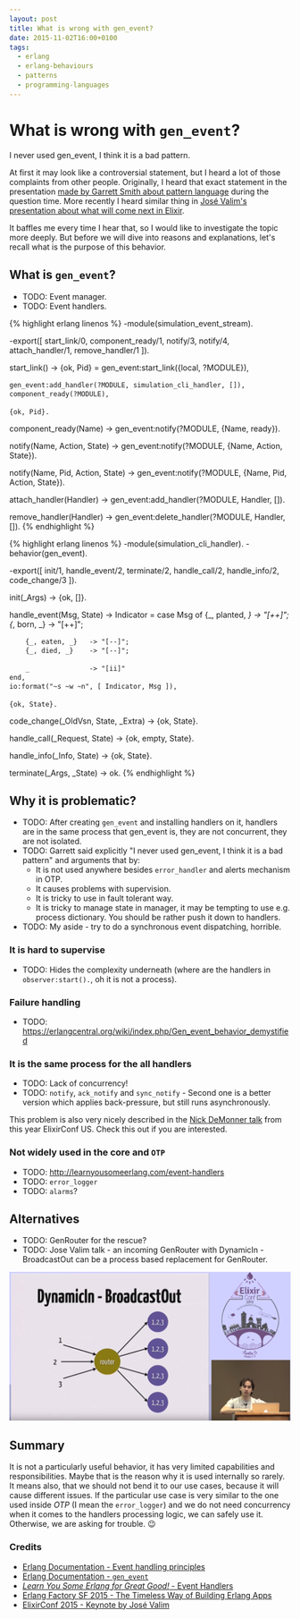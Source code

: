 ```yaml
---
layout: post
title: What is wrong with gen_event?
date: 2015-11-02T16:00+0100
tags:
  - erlang
  - erlang-behaviours
  - patterns
  - programming-languages
---
```


# What is wrong with `gen_event`?

<quote class="citation">I never used gen_event, I think it is a bad pattern.</quote>

At first it may look like a controversial statement, but I heard a lot of those complaints from other people. Originally, I heard that exact statement in the presentation [made by Garrett Smith about pattern language](https://www.youtube.com/watch?v=UUvU8cjCIcs) during the question time. More recently I heard similar thing in [José Valim's presentation about what will come next in Elixir](https://www.youtube.com/watch?v=9RB1JCKe3GY).

It baffles me every time I hear that, so I would like to investigate the topic more deeply. But before we will dive into reasons and explanations, let's recall what is the purpose of this behavior.

## What is `gen_event`?

- TODO: Event manager.
- TODO: Event handlers.

{% highlight erlang linenos %}
-module(simulation_event_stream).

-export([ start_link/0,
          component_ready/1,
          notify/3, notify/4,
          attach_handler/1,
          remove_handler/1 ]).

start_link() ->
    {ok, Pid} = gen_event:start_link({local, ?MODULE}),

    gen_event:add_handler(?MODULE, simulation_cli_handler, []),
    component_ready(?MODULE),

    {ok, Pid}.

component_ready(Name) ->
    gen_event:notify(?MODULE, {Name, ready}).

notify(Name, Action, State) ->
    gen_event:notify(?MODULE, {Name, Action, State}).

notify(Name, Pid, Action, State) ->
    gen_event:notify(?MODULE, {Name, Pid, Action, State}).

attach_handler(Handler) ->
    gen_event:add_handler(?MODULE, Handler, []).

remove_handler(Handler) ->
    gen_event:delete_handler(?MODULE, Handler, []).
{% endhighlight %}

{% highlight erlang linenos %}
-module(simulation_cli_handler).
-behavior(gen_event).

-export([ init/1, handle_event/2,
          terminate/2, handle_call/2, handle_info/2, code_change/3 ]).

init(_Args) ->
    {ok, []}.

handle_event(Msg, State) ->
    Indicator = case Msg of
        {_, planted, _} -> "[++]";
        {_, born, _}    -> "[++]";

        {_, eaten, _}   -> "[--]";
        {_, died, _}    -> "[--]";

        _               -> "[ii]"
    end,
    io:format("~s ~w ~n", [ Indicator, Msg ]),

    {ok, State}.

code_change(_OldVsn, State, _Extra) ->
    {ok, State}.

handle_call(_Request, State) ->
    {ok, empty, State}.

handle_info(_Info, State) ->
    {ok, State}.

terminate(_Args, _State) ->
    ok.
{% endhighlight %}

## Why it is problematic?

- TODO: After creating `gen_event` and installing handlers on it, handlers are in the same process that gen_event is, they are not concurrent, they are not isolated.
- TODO: Garrett said explicitly "I never used gen_event, I think it is a bad pattern" and arguments that by:
  - It is not used anywhere besides `error_handler` and alerts mechanism in OTP.
  - It causes problems with supervision.
  - It is tricky to use in fault tolerant way.
  - It is tricky to manage state in manager, it may be tempting to use e.g. process dictionary. You should be rather push it down to handlers.
- TODO: My aside - try to do a synchronous event dispatching, horrible.

### It is hard to supervise

- TODO: Hides the complexity underneath (where are the handlers in `observer:start().`, oh it is not a process).

### Failure handling

- TODO: https://erlangcentral.org/wiki/index.php/Gen_event_behavior_demystified

### It is the same process for the all handlers

- TODO: Lack of concurrency!
- TODO: `notify`, `ack_notify` and `sync_notify` - Second one is a better version which applies back-pressure, but still runs asynchronously.

This problem is also very nicely described in the [Nick DeMonner talk](https://www.youtube.com/watch?v=yBReonQlfL4) from this year ElixirConf US. Check this out if you are interested.

### Not widely used in the core and `OTP`

- TODO: http://learnyousomeerlang.com/event-handlers
- TODO: `error_logger`
- TODO: `alarms`?

## Alternatives

- TODO: GenRouter for the rescue?
- TODO: Jose Valim talk - an incoming GenRouter with DynamicIn - BroadcastOut can be a process based replacement for GenRouter.

![GenRouter example from José Valim's presentation.](/assets/GenRouterExample.png)

## Summary

It is not a particularly useful behavior, it has very limited capabilities and responsibilities. Maybe that is the reason why it is used internally so rarely. It means also, that we should not bend it to our use cases, because it will cause different issues. If the particular use case is very similar to the one used inside *OTP* (I mean the `error_logger`) and we do not need concurrency when it comes to the handlers processing logic, we can safely use it. Otherwise, we are asking for trouble. :wink:

### Credits

- [Erlang Documentation - Event handling principles](http://www.erlang.org/doc/design_principles/events.html)
- [Erlang Documentation - `gen_event`](http://www.erlang.org/doc/man/gen_event.html)
- [*Learn You Some Erlang for Great Good!* - Event Handlers](http://learnyousomeerlang.com/event-handlers)
- [Erlang Factory SF 2015 - The Timeless Way of Building Erlang Apps](https://www.youtube.com/watch?v=UUvU8cjCIcs)
- [ElixirConf 2015 - Keynote by José Valim](https://www.youtube.com/watch?v=9RB1JCKe3GY)
